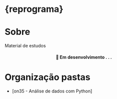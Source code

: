 # {reprograma}

# Sobre 

Material de estudos 

<h4 align="center"> 
	🚧  Em desenvolvimento . . .
</h4>

# Organização pastas

* [on35 - Análise de dados com Python] 
  
  
